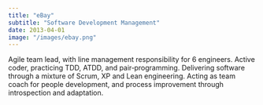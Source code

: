```yaml
---
title: "eBay"
subtitle: "Software Development Management"
date: 2013-04-01
image: "/images/ebay.png"
---
```

Agile team lead, with line management responsibility for 6 engineers. Active coder, practicing TDD, ATDD, and pair‐programming. Delivering software through a mixture of Scrum, XP and Lean engineering. Acting as team coach for people development, and process improvement through introspection and adaptation.